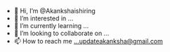 - 👋 Hi, I’m @Akankshaishiring
- 👀 I’m interested in ...
- 🌱 I’m currently learning ...
- 💞️ I’m looking to collaborate on ...
- 📫 How to reach me ...updateakanksha@gmail.com

<!---
Akankshaishiring/Akankshaishiring is a ✨ special ✨ repository because its `README.md` (this file) appears on your GitHub profile.
You can click the Preview link to take a look at your changes.
--->
